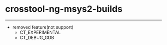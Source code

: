 <!-- spell-checker:ignore msys2 -->
# crosstool-ng-msys2-builds

---

- removed feature(not support)
  - CT_EXPERIMENTAL
  - CT_DEBUG_GDB
